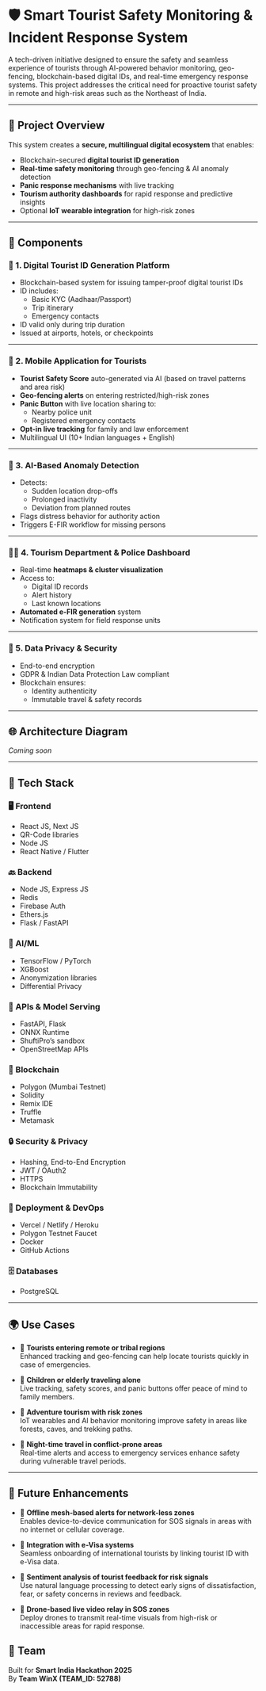 # 🛡️ Smart Tourist Safety Monitoring & Incident Response System

A tech-driven initiative designed to ensure the safety and seamless experience of tourists through AI-powered behavior monitoring, geo-fencing, blockchain-based digital IDs, and real-time emergency response systems. This project addresses the critical need for proactive tourist safety in remote and high-risk areas such as the Northeast of India.

---

## 📌 Project Overview

This system creates a **secure, multilingual digital ecosystem** that enables:
- Blockchain-secured **digital tourist ID generation**
- **Real-time safety monitoring** through geo-fencing & AI anomaly detection
- **Panic response mechanisms** with live tracking
- **Tourism authority dashboards** for rapid response and predictive insights
- Optional **IoT wearable integration** for high-risk zones

---

## 🔧 Components

### 🪪 1. Digital Tourist ID Generation Platform
- Blockchain-based system for issuing tamper-proof digital tourist IDs
- ID includes:
  - Basic KYC (Aadhaar/Passport)
  - Trip itinerary
  - Emergency contacts
- ID valid only during trip duration
- Issued at airports, hotels, or checkpoints

---

### 📱 2. Mobile Application for Tourists
- **Tourist Safety Score** auto-generated via AI (based on travel patterns and area risk)
- **Geo-fencing alerts** on entering restricted/high-risk zones
- **Panic Button** with live location sharing to:
  - Nearby police unit
  - Registered emergency contacts
- **Opt-in live tracking** for family and law enforcement
- Multilingual UI (10+ Indian languages + English)

---

### 🧠 3. AI-Based Anomaly Detection
- Detects:
  - Sudden location drop-offs
  - Prolonged inactivity
  - Deviation from planned routes
- Flags distress behavior for authority action
- Triggers E-FIR workflow for missing persons

---

### 🧑‍✈️ 4. Tourism Department & Police Dashboard
- Real-time **heatmaps & cluster visualization**
- Access to:
  - Digital ID records
  - Alert history
  - Last known locations
- **Automated e-FIR generation** system
- Notification system for field response units


---

### 🔐 5. Data Privacy & Security
- End-to-end encryption
- GDPR & Indian Data Protection Law compliant
- Blockchain ensures:
  - Identity authenticity
  - Immutable travel & safety records

---

## 🌐 Architecture Diagram

_Coming soon_

---

## 🧰 Tech Stack

### 🖥️ Frontend
- React JS, Next JS
- QR-Code libraries
- Node JS
- React Native / Flutter

### 🔙 Backend
- Node JS, Express JS
- Redis
- Firebase Auth
- Ethers.js
- Flask / FastAPI

### 🤖 AI/ML
- TensorFlow / PyTorch
- XGBoost
- Anonymization libraries
- Differential Privacy

### 🔌 APIs & Model Serving
- FastAPI, Flask
- ONNX Runtime
- ShuftiPro’s sandbox
- OpenStreetMap APIs

### 🔗 Blockchain
- Polygon (Mumbai Testnet)
- Solidity
- Remix IDE
- Truffle
- Metamask

### 🔒 Security & Privacy
- Hashing, End-to-End Encryption
- JWT / OAuth2
- HTTPS
- Blockchain Immutability

### 🚀 Deployment & DevOps
- Vercel / Netlify / Heroku
- Polygon Testnet Faucet
- Docker
- GitHub Actions

### 🗄️ Databases
- PostgreSQL




---

## 🌍 Use Cases

- 🧭 **Tourists entering remote or tribal regions**  
  Enhanced tracking and geo-fencing can help locate tourists quickly in case of emergencies.

- 👵 **Children or elderly traveling alone**  
  Live tracking, safety scores, and panic buttons offer peace of mind to family members.

- 🧗 **Adventure tourism with risk zones**  
  IoT wearables and AI behavior monitoring improve safety in areas like forests, caves, and trekking paths.

- 🌃 **Night-time travel in conflict-prone areas**  
  Real-time alerts and access to emergency services enhance safety during vulnerable travel periods.

---

## 🔄 Future Enhancements

- 📡 **Offline mesh-based alerts for network-less zones**  
  Enables device-to-device communication for SOS signals in areas with no internet or cellular coverage.

- 🛂 **Integration with e-Visa systems**  
  Seamless onboarding of international tourists by linking tourist ID with e-Visa data.

- 💬 **Sentiment analysis of tourist feedback for risk signals**  
  Use natural language processing to detect early signs of dissatisfaction, fear, or safety concerns in reviews and feedback.

- 🚁 **Drone-based live video relay in SOS zones**  
  Deploy drones to transmit real-time visuals from high-risk or inaccessible areas for rapid response.

## 👥 Team

Built for **Smart India Hackathon 2025**  
By **Team WinX (TEAM_ID: 52788)** 




